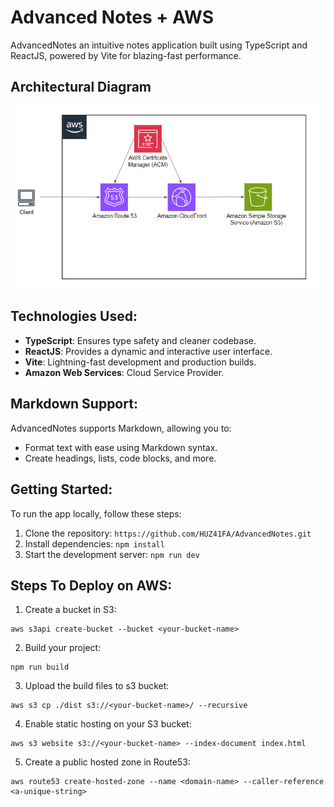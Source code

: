 # Advanced Notes + AWS

AdvancedNotes an intuitive notes application built using TypeScript and ReactJS, powered by Vite for blazing-fast performance.

## Architectural Diagram
![Architecture Diagram](./public/ArchitectureDiagram.png)

## Technologies Used:

-   **TypeScript**: Ensures type safety and cleaner codebase.
-   **ReactJS**: Provides a dynamic and interactive user interface.
-   **Vite**: Lightning-fast development and production builds.
-   **Amazon Web Services**: Cloud Service Provider.


## Markdown Support:

AdvancedNotes supports Markdown, allowing you to:

-   Format text with ease using Markdown syntax.
-   Create headings, lists, code blocks, and more.


## Getting Started:

To run the app locally, follow these steps:

1.  Clone the repository: `https://github.com/HUZ41FA/AdvancedNotes.git`
2.  Install dependencies: `npm install`
3.  Start the development server: `npm run dev`


## Steps To Deploy on AWS:

1. Create a bucket in S3:
```
aws s3api create-bucket --bucket <your-bucket-name>
```

2. Build your project:
```
npm run build
```

3. Upload the build files to s3 bucket:
```
aws s3 cp ./dist s3://<your-bucket-name>/ --recursive
```

4. Enable static hosting on your S3 bucket:
```
aws s3 website s3://<your-bucket-name> --index-document index.html
```

5. Create a public hosted zone in Route53:
```
aws route53 create-hosted-zone --name <domain-name> --caller-reference <a-unique-string>
```